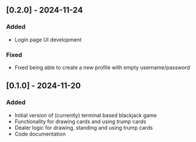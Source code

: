 ## [0.2.0] - 2024-11-24
### Added
- Login page UI development

### Fixed
- Fixed being able to create a new profile with empty username/password

## [0.1.0] - 2024-11-20
### Added
- Initial version of (currently) terminal based blackjack game
- Functionality for drawing cards and using trump cards
- Dealer logic for drawing, standing and using trump cards
- Code documentation